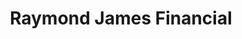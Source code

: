 ---
layout: page
title: Raymond James Financial
description: Software Engineering Intern
img: /assets/img/raymondjames.png
year: 2018
year_prefix: May-Jul
---